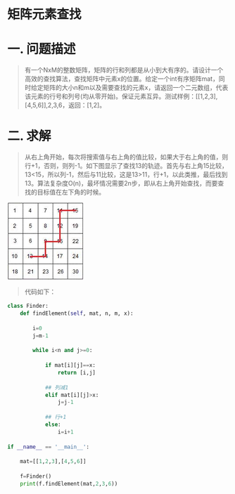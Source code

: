 矩阵元素查找
=============

# 一. 问题描述

> 有一个NxM的整数矩阵，矩阵的行和列都是从小到大有序的。请设计一个高效的查找算法，查找矩阵中元素x的位置。给定一个int有序矩阵mat，同时给定矩阵的大小n和m以及需要查找的元素x，请返回一个二元数组，代表该元素的行号和列号(均从零开始)。保证元素互异。测试样例：[[1,2,3],[4,5,6]],2,3,6，返回：[1,2]。

# 二. 求解

> 从右上角开始，每次将搜索值与右上角的值比较，如果大于右上角的值，则行+1，否则，则列-1。如下图显示了查找13的轨迹。首先与右上角15比较，13<15，所以列-1，然后与11比较，这是13>11，行+1，以此类推，最后找到13。算法复杂度O(n)，最坏情况需要2n步，即从右上角开始查找，而要查找的目标值在左下角的时候。

![image](https://github.com/ShaoQiBNU/Matrix-element-search/blob/master/images/1.jpg)

> 代码如下：

```python
class Finder:
    def findElement(self, mat, n, m, x):

        i=0
        j=m-1

        while i<n and j>=0:

            if mat[i][j]==x:
                return [i,j]

            ## 列减1
            elif mat[i][j]>x:
                j=j-1

            ## 行+1
            else:
                i=i+1

if __name__ == '__main__':
    
    mat=[[1,2,3],[4,5,6]]
    
    f=Finder()
    print(f.findElement(mat,2,3,6))
```
